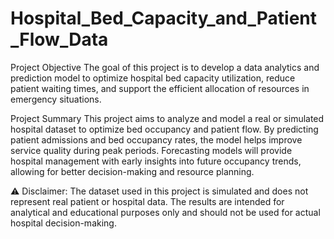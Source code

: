 # Hospital_Bed_Capacity_and_Patient_Flow_Data
Project Objective
The goal of this project is to develop a data analytics and prediction model to optimize hospital bed capacity utilization, reduce patient waiting times, and support the efficient allocation of resources in emergency situations.

Project Summary
This project aims to analyze and model a real or simulated hospital dataset to optimize bed occupancy and patient flow. By predicting patient admissions and bed occupancy rates, the model helps improve service quality during peak periods. Forecasting models will provide hospital management with early insights into future occupancy trends, allowing for better decision-making and resource planning.

⚠ Disclaimer: The dataset used in this project is simulated and does not represent real patient or hospital data. The results are intended for analytical and educational purposes only and should not be used for actual hospital decision-making.









